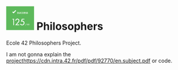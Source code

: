 # <img src="https://github.com/TeomanDeniz/TeomanDeniz/blob/main/images/repo_projects/125.png" style="width: 75PX;"> Philosophers
Ecole 42 Philosophers Project.

I am not gonna explain the [project](https://cdn.intra.42.fr/pdf/pdf/92770/en.subject.pdf)https://cdn.intra.42.fr/pdf/pdf/92770/en.subject.pdf or code.
